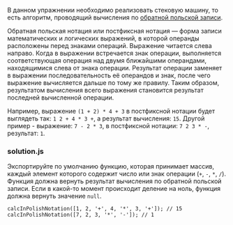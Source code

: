В данном упражнении необходимо реализовать стековую машину, то есть алгоритм, проводящий вычисления по [обратной польской записи](https://ru.wikipedia.org/wiki/Обратная_польская_запись).

Обратная польская нотация или постфиксная нотация — форма записи математических и логических выражений, в которой операнды расположены перед знаками операций. Выражение читается слева направо. Когда в выражении встречается знак операции, выполняется соответствующая операция над двумя ближайшими операндами, находящимися слева от знака операции. Результат операции заменяет в выражении последовательность её операндов и знак, после чего выражение вычисляется дальше по тому же правилу. Таким образом, результатом вычисления всего выражения становится результат последней вычисленной операции.

Например, выражение `(1 + 2) * 4 + 3` в постфиксной нотации будет выглядеть так: `1 2 + 4 * 3 +`, а результат вычисления: `15`. Другой пример - выражение: `7 - 2 * 3`, в постфиксной нотации: `7 2 3 * -`, результат: `1`.

### solution.js

Экспортируйте по умолчанию функцию, которая принимает массив, каждый элемент которого содержит число или знак операции (`+`, `-`, `*`, `/`). Функция должна вернуть результат вычисления по обратной польской записи. Если в какой-то момент происходит деление на ноль, функция должна вернуть значение `null`.

```
calcInPolishNotation([1, 2, '+', 4, '*', 3, '+']); // 15
calcInPolishNotation([7, 2, 3, '*', '-']); // 1
```